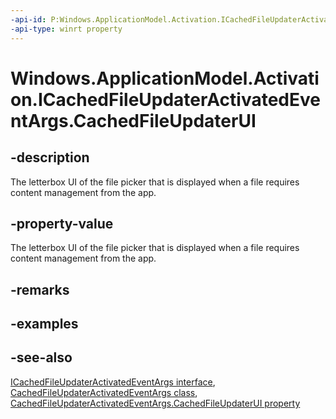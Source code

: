 ```yaml
---
-api-id: P:Windows.ApplicationModel.Activation.ICachedFileUpdaterActivatedEventArgs.CachedFileUpdaterUI
-api-type: winrt property
---
```


<!-- Property syntax
public Windows.Storage.Provider.CachedFileUpdaterUI CachedFileUpdaterUI { get; }
-->

# Windows.ApplicationModel.Activation.ICachedFileUpdaterActivatedEventArgs.CachedFileUpdaterUI

## -description
The letterbox UI of the file picker that is displayed when a file requires content management from the app.

## -property-value
The letterbox UI of the file picker that is displayed when a file requires content management from the app.

## -remarks

## -examples

## -see-also
[ICachedFileUpdaterActivatedEventArgs interface](icachedfileupdateractivatedeventargs.md), [CachedFileUpdaterActivatedEventArgs class](cachedfileupdateractivatedeventargs.md), [CachedFileUpdaterActivatedEventArgs.CachedFileUpdaterUI property](cachedfileupdateractivatedeventargs_cachedfileupdaterui.md)
